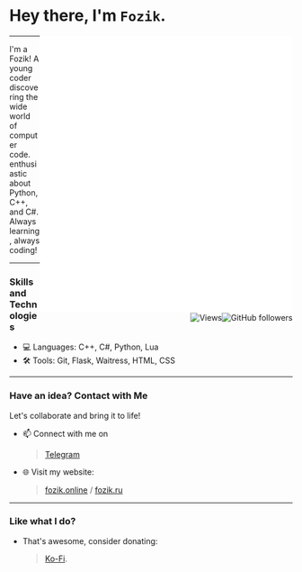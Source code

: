 # Hey there, I'm `Fozik`.

<img align="right" src="/github-metrics.svg" alt="Metrics" width="450">

---

I'm a Fozik! A young coder discovering the wide world of computer code. enthusiastic about Python, C++, and C#. Always learning, always coding!

<img align="right" src="https://img.shields.io/github/followers/SimplyFozik?label=Follow&amp;style=social" alt="GitHub followers">
<img align="right" src="https://komarev.com/ghpvc/?username=SimplyFozik" alt="Views"/>

---

### Skills and Technologies
- 💻 Languages: C++, C#, Python, Lua
- 🛠️ Tools: Git, Flask, Waitress, HTML, CSS
---

### Have an idea? Contact with Me
Let's collaborate and bring it to life!
- 📫 Connect with me on
  > [Telegram](https://t.me/SimplyFozik)
- 🌐 Visit my website:
  > [fozik.online](http://fozik.online)
  > /
  > [fozik.ru](http://fozik.ru)

---

### Like what I do?

- That's awesome, consider donating:
    > [Ko-Fi](https://ko-fi.com/fozik).


<!--<img align="left" src="/metrics.plugin.steam.svg" alt="Metrics" width="400">-->
